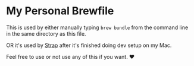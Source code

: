 # My Personal Brewfile

This is used by either manually typing `brew bundle` from the command line in the same directory as this file.

OR it's used by [Strap](https://github.com/mikemcquaid/strap/) after it's finished doing dev setup on my Mac.

Feel free to use or not use any of this if you want. ❤️
